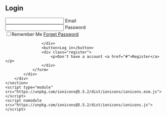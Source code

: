 <!DOCTYPE html>
<html lang="en">
<head>
  <link rel="stylesheet" href="index2.css">
  <title>Nitish </title>
</head>
<body>
    <section>
        <div class="form-box">
            <div class="form-value">
                <form action="">
                    <h2>Login</h2>
                    <div class="inputbox">
                        <ion-icon name="mail-outline"></ion-icon>
                        <input type="email" required>
                        <label for="">Email</label>
                    </div>
                    <div class="inputbox">
                        <ion-icon name="lock-closed-outline"></ion-icon>
                        <input type="password" required>
                        <label for="">Password</label>
                    </div>
                    <div class="forget">
                        <label for=""><input type="checkbox">Remember Me  <a href="#">Forget Password</a></label>

                    </div>
                    <button>Log in</button>
                    <div class="register">
                        <p>Don't have a account <a href="#">Register</a></p>
                    </div>
                </form>
            </div>
        </div>
    </section>
    <script type="module" src="https://unpkg.com/ionicons@5.5.2/dist/ionicons/ionicons.esm.js"></script>
    <script nomodule src="https://unpkg.com/ionicons@5.5.2/dist/ionicons/ionicons.js"></script>
</body>
</html>
